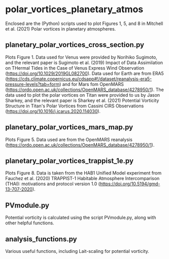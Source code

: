 # polar_vortices_planetary_atmos
Enclosed are the (Python) scripts used to plot Figures 1, 5, and 8 in Mitchell et al. (2021) Polar vortices in planetary atmospheres.

## planetary_polar_vortices_cross_section.py
Plots Figure 1. Data used for Venus were provided by Norihiko Sugimoto, and the relevant paper is Sugimoto et al. (2019) Impact of Data Assimilation on THermal Tides in the Case of Venus Express Wind Observation (https://doi.org/10.1029/2019GL082700). Data used for Earth are from ERA5 (https://cds.climate.copernicus.eu/cdsapp#!/dataset/reanalysis-era5-pressure-levels?tab=form) and for Mars fom OpenMARS (https://ordo.open.ac.uk/collections/OpenMARS_database/4278950/1). The data used to plot the polar vortices on Titan were provided to us by Jason Sharkey, and the relevant paper is Sharkey et al. (2021) Potential Vorticity Structure in Titan's Polar Vortices from Cassini CIRS Observations (https://doi.org/10.1016/j.icarus.2020.114030).

## planetary_polar_vortices_mars_map.py
Plots Figure 5. Data used are from the OpenMARS reanalysis (https://ordo.open.ac.uk/collections/OpenMARS_database/4278950/1).

## planetary_polar_vortices_trappist_1e.py
Plots Figure 8. Data is taken from the HAB1 Unified Model experiment from Fauchez et al. (2020) TRAPPIST-1 Habitable Atmosphere Intercomparison (THAI): motivations and protocol version 1.0 (https://doi.org/10.5194/gmd-13-707-2020).

## PVmodule.py
Potential vorticity is calculated using the script PVmodule.py, along with other helpful functions.

## analysis_functions.py
Various useful functions, including Lait-scaling for potential vorticity.

